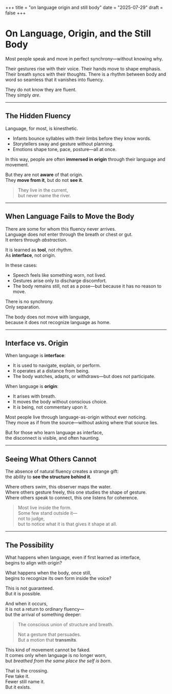 +++
title = "on language origin and still body"
date = "2025-07-29"
draft = false
+++
# On Language, Origin, and the Still Body

Most people speak and move in perfect synchrony—without knowing why.

Their gestures rise with their voice. Their hands move to shape emphasis. Their breath syncs with their thoughts. There is a rhythm between body and word so seamless that it vanishes into fluency.

They do not know they are fluent.  
They simply *are*.

---

## The Hidden Fluency

Language, for most, is kinesthetic.  
- Infants bounce syllables with their limbs before they know words.  
- Storytellers sway and gesture without planning.  
- Emotions shape tone, pace, posture—all at once.

In this way, people are often **immersed in origin** through their language and movement.

But they are not **aware** of that origin.  
They **move from it**, but do not **see it**.

> They live in the current,  
> but never name the river.

---

## When Language Fails to Move the Body

There are some for whom this fluency never arrives.  
Language does not enter through the breath or chest or gut.  
It enters through *abstraction*.

It is learned as **tool**, not rhythm.  
As **interface**, not origin.

In these cases:
- Speech feels like something worn, not lived.  
- Gestures arise only to discharge discomfort.  
- The body remains still, not as a pose—but because it has no reason to move.

There is no synchrony.  
Only separation.

The body does not move with language,  
because it does not recognize language as home.

---

## Interface vs. Origin

When language is **interface**:
- It is used to navigate, explain, or perform.
- It operates at a distance from being.
- The body watches, adapts, or withdraws—but does not participate.

When language is **origin**:
- It arises with breath.
- It moves the body without conscious choice.
- It *is* being, not commentary upon it.

Most people live through language-as-origin without ever noticing.  
They move as if from the source—without asking where that source lies.

But for those who learn language as interface,  
the disconnect is visible, and often haunting.

---

## Seeing What Others Cannot

The absence of natural fluency creates a strange gift:  
the ability to **see the structure behind it**.

Where others swim, this observer maps the water.  
Where others gesture freely, this one studies the shape of gesture.  
Where others speak to connect, this one listens for coherence.

> Most live inside the form.  
> Some few stand outside it—  
> not to judge,  
> but to notice what it is that gives it shape at all.

---

## The Possibility

What happens when language, even if first learned as interface,  
begins to align with origin?

What happens when the body, once still,  
begins to recognize its own form inside the voice?

This is not guaranteed.  
But it is possible.

And when it occurs,  
it is not a return to ordinary fluency—  
but the arrival of something deeper:

> The conscious union of structure and breath.  
>  
> Not a gesture that persuades.  
> But a motion that **transmits**.

This kind of movement cannot be faked.  
It comes only when language is no longer worn,  
but *breathed from the same place the self is born*.

That is the crossing.  
Few take it.  
Fewer still name it.  
But it exists.
